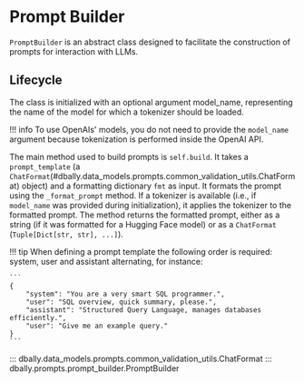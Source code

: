 # Prompt Builder

`PromptBuilder` is an abstract class designed to facilitate the construction of prompts for interaction with LLMs.

## Lifecycle

The class is initialized with an optional argument model_name, representing the name of the model for which a tokenizer should be loaded.

!!! info
    To use OpenAIs' models, you do not need to provide the `model_name` argument because tokenization is performed inside the OpenAI API.

The main method used to build prompts is `self.build`.
It takes a `prompt_template` (a `ChatFormat`(#dbally.data_models.prompts.common_validation_utils.ChatFormat) object) and a formatting dictionary `fmt` as input. It formats the prompt using the `_format_prompt` method. If a tokenizer is available (i.e., if `model_name` was provided during initialization), it applies the tokenizer to the formatted prompt. The method returns the formatted prompt, either as a string (if it was formatted for a Hugging Face model) or as a `ChatFormat` (`Tuple[Dict[str, str], ...]`).

!!! tip
    When defining a prompt template the following order is required: system, user and assistant alternating, for instance:

    ```
    {
        "system": "You are a very smart SQL programmer.",
        "user": "SQL overview, quick summary, please.",
        "assistant": "Structured Query Language, manages databases efficiently.",
        "user": "Give me an example query."
    }
    ```

::: dbally.data_models.prompts.common_validation_utils.ChatFormat
::: dbally.prompts.prompt_builder.PromptBuilder
